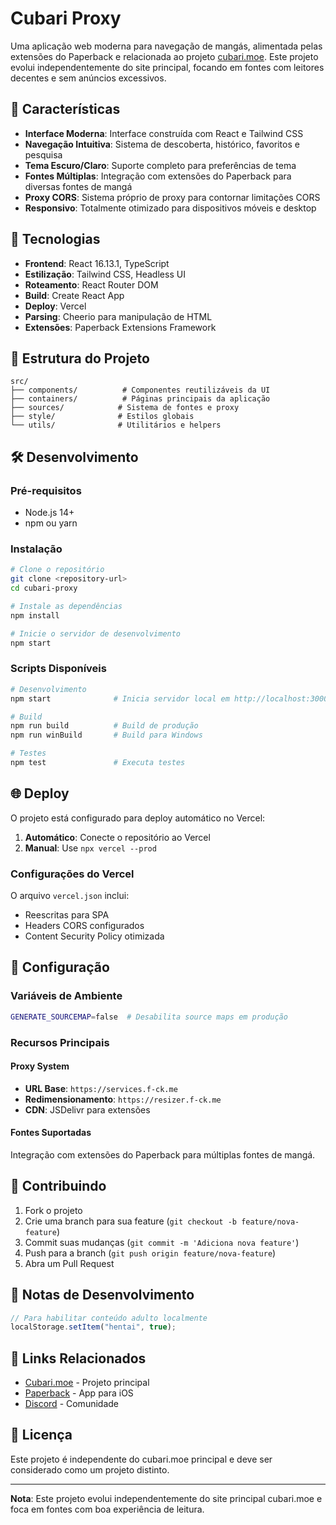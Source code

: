 # Cubari Proxy

Uma aplicação web moderna para navegação de mangás, alimentada pelas extensões do Paperback e relacionada ao projeto [cubari.moe](https://cubari.moe/). Este projeto evolui independentemente do site principal, focando em fontes com leitores decentes e sem anúncios excessivos.

## 🌟 Características

- **Interface Moderna**: Interface construída com React e Tailwind CSS
- **Navegação Intuitiva**: Sistema de descoberta, histórico, favoritos e pesquisa
- **Tema Escuro/Claro**: Suporte completo para preferências de tema
- **Fontes Múltiplas**: Integração com extensões do Paperback para diversas fontes de mangá
- **Proxy CORS**: Sistema próprio de proxy para contornar limitações CORS
- **Responsivo**: Totalmente otimizado para dispositivos móveis e desktop

## 🚀 Tecnologias

- **Frontend**: React 16.13.1, TypeScript
- **Estilização**: Tailwind CSS, Headless UI
- **Roteamento**: React Router DOM
- **Build**: Create React App
- **Deploy**: Vercel
- **Parsing**: Cheerio para manipulação de HTML
- **Extensões**: Paperback Extensions Framework

## 📁 Estrutura do Projeto

```
src/
├── components/          # Componentes reutilizáveis da UI
├── containers/          # Páginas principais da aplicação
├── sources/            # Sistema de fontes e proxy
├── style/              # Estilos globais
└── utils/              # Utilitários e helpers
```

## 🛠️ Desenvolvimento

### Pré-requisitos
- Node.js 14+
- npm ou yarn

### Instalação
```bash
# Clone o repositório
git clone <repository-url>
cd cubari-proxy

# Instale as dependências
npm install

# Inicie o servidor de desenvolvimento
npm start
```

### Scripts Disponíveis

```bash
# Desenvolvimento
npm start              # Inicia servidor local em http://localhost:3000

# Build
npm run build          # Build de produção
npm run winBuild       # Build para Windows

# Testes
npm test               # Executa testes
```

## 🌐 Deploy

O projeto está configurado para deploy automático no Vercel:

1. **Automático**: Conecte o repositório ao Vercel
2. **Manual**: Use `npx vercel --prod`

### Configurações do Vercel

O arquivo `vercel.json` inclui:
- Reescritas para SPA
- Headers CORS configurados
- Content Security Policy otimizada

## 🔧 Configuração

### Variáveis de Ambiente
```bash
GENERATE_SOURCEMAP=false  # Desabilita source maps em produção
```

### Recursos Principais

#### Proxy System
- **URL Base**: `https://services.f-ck.me`
- **Redimensionamento**: `https://resizer.f-ck.me`
- **CDN**: JSDelivr para extensões

#### Fontes Suportadas
Integração com extensões do Paperback para múltiplas fontes de mangá.

## 🤝 Contribuindo

1. Fork o projeto
2. Crie uma branch para sua feature (`git checkout -b feature/nova-feature`)
3. Commit suas mudanças (`git commit -m 'Adiciona nova feature'`)
4. Push para a branch (`git push origin feature/nova-feature`)
5. Abra um Pull Request

## 📝 Notas de Desenvolvimento

```javascript
// Para habilitar conteúdo adulto localmente
localStorage.setItem("hentai", true);
```

## 🔗 Links Relacionados

- [Cubari.moe](https://cubari.moe/) - Projeto principal
- [Paperback](https://paperback.moe/) - App para iOS
- [Discord](https://discord.gg/wwD2xTbQxe) - Comunidade

## 📄 Licença

Este projeto é independente do cubari.moe principal e deve ser considerado como um projeto distinto.

---

**Nota**: Este projeto evolui independentemente do site principal cubari.moe e foca em fontes com boa experiência de leitura.
